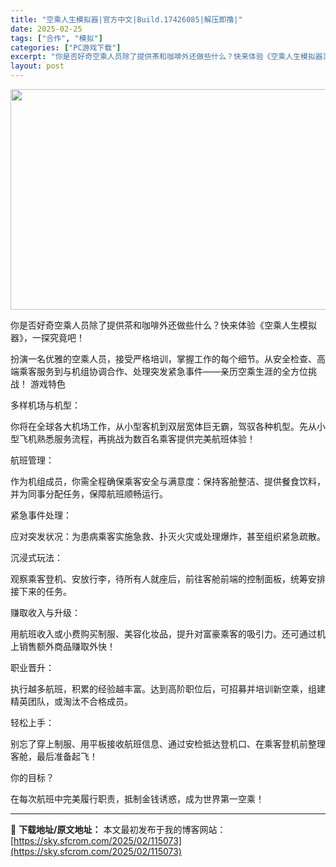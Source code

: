 ```yaml
---
title: "空乘人生模拟器|官方中文|Build.17426085|解压即撸|"
date: 2025-02-25
tags: ["合作", "模拟"]
categories: ["PC游戏下载"]
excerpt: "你是否好奇空乘人员除了提供茶和咖啡外还做些什么？快来体验《空乘人生模拟器》，一探究竟吧！ 扮演一名优雅的空乘人员，接受严格培训，掌握工作的每个细节。从安全检查、高端乘客服务到与机组协调合作、处理突发紧急事件——亲历空乘生涯的全方位挑战！ 游戏特色 多样机场与机型： 你将在全球各大机场工作，从小型客机&hellip;"
layout: post
---
```


<img class="aligncenter size-full wp-image-115076" src="https://sky.sfcrom.com/wp-content/uploads/2025/02/2025022514214513.webp" alt="" width="616" height="353" />

你是否好奇空乘人员除了提供茶和咖啡外还做些什么？快来体验《空乘人生模拟器》，一探究竟吧！

扮演一名优雅的空乘人员，接受严格培训，掌握工作的每个细节。从安全检查、高端乘客服务到与机组协调合作、处理突发紧急事件——亲历空乘生涯的全方位挑战！
游戏特色

多样机场与机型：

你将在全球各大机场工作，从小型客机到双层宽体巨无霸，驾驭各种机型。先从小型飞机熟悉服务流程，再挑战为数百名乘客提供完美航班体验！

航班管理：

作为机组成员，你需全程确保乘客安全与满意度：保持客舱整洁、提供餐食饮料，并为同事分配任务，保障航班顺畅运行。

紧急事件处理：

应对突发状况：为患病乘客实施急救、扑灭火灾或处理爆炸，甚至组织紧急疏散。

沉浸式玩法：

观察乘客登机、安放行李，待所有人就座后，前往客舱前端的控制面板，统筹安排接下来的任务。

赚取收入与升级：

用航班收入或小费购买制服、美容化妆品，提升对富豪乘客的吸引力。还可通过机上销售额外商品赚取外快！

职业晋升：

执行越多航班，积累的经验越丰富。达到高阶职位后，可招募并培训新空乘，组建精英团队，或淘汰不合格成员。

轻松上手：

别忘了穿上制服、用平板接收航班信息、通过安检抵达登机口、在乘客登机前整理客舱，最后准备起飞！

你的目标？

在每次航班中完美履行职责，抵制金钱诱惑，成为世界第一空乘！

---
📖 **下载地址/原文地址：** 本文最初发布于我的博客网站：[https://sky.sfcrom.com/2025/02/115073](https://sky.sfcrom.com/2025/02/115073)
